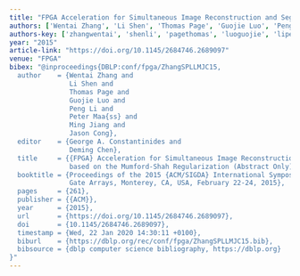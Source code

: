 ```yaml
---
title: "FPGA Acceleration for Simultaneous Image Reconstruction and Segmentation based on the Mumford-Shah Regularization"
authors: ['Wentai Zhang', 'Li Shen', 'Thomas Page', 'Guojie Luo', 'Peng Li 0031', 'Peter Maaß', 'Ming Jiang 0001', 'Jason Cong']
authors-key: ['zhangwentai', 'shenli', 'pagethomas', 'luoguojie', 'lipeng', 'maaßpeter', 'jiangming', 'congjason']
year: "2015"
article-link: "https://doi.org/10.1145/2684746.2689097"
venue: "FPGA"
bibex: "@inproceedings{DBLP:conf/fpga/ZhangSPLLMJC15,
  author    = {Wentai Zhang and
               Li Shen and
               Thomas Page and
               Guojie Luo and
               Peng Li and
               Peter Maa{ss} and
               Ming Jiang and
               Jason Cong},
  editor    = {George A. Constantinides and
               Deming Chen},
  title     = {{FPGA} Acceleration for Simultaneous Image Reconstruction and Segmentation
               based on the Mumford-Shah Regularization (Abstract Only)},
  booktitle = {Proceedings of the 2015 {ACM/SIGDA} International Symposium on Field-Programmable
               Gate Arrays, Monterey, CA, USA, February 22-24, 2015},
  pages     = {261},
  publisher = {{ACM}},
  year      = {2015},
  url       = {https://doi.org/10.1145/2684746.2689097},
  doi       = {10.1145/2684746.2689097},
  timestamp = {Wed, 22 Jan 2020 14:30:11 +0100},
  biburl    = {https://dblp.org/rec/conf/fpga/ZhangSPLLMJC15.bib},
  bibsource = {dblp computer science bibliography, https://dblp.org}
}"
---
```

